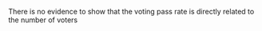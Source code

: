 There is no evidence to show that the voting pass rate is directly related to the number of voters

